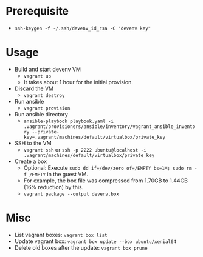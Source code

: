# Prerequisite
- `ssh-keygen -f ~/.ssh/devenv_id_rsa -C "devenv key"`

# Usage
- Build and start devenv VM
  - `vagrant up`
  - It takes about 1 hour for the initial provision.
- Discard the VM
  - `vagrant destroy`
- Run ansible
  - `vagrant provision`
- Run ansible directory
  - `ansible-playbook playbook.yaml -i .vagrant/provisioners/ansible/inventory/vagrant_ansible_inventory --private-key=.vagrant/machines/default/virtualbox/private_key`
- SSH to the VM
  - `vagrant ssh` or `ssh -p 2222 ubuntu@localhost -i .vagrant/machines/default/virtualbox/private_key`
- Create a box
  - Optional: Execute `sudo dd if=/dev/zero of=/EMPTY bs=1M; sudo rm -f /EMPTY` in the guest VM.
  - For example, the box file was compressed from 1.70GB to 1.44GB (16% reduction) by this.
  - `vagrant package --output devenv.box`

# Misc
- List vagrant boxes: `vagrant box list`
- Update vagrant box: `vagrant box update --box ubuntu/xenial64`
- Delete old boxes after the update: `vagrant box prune`
